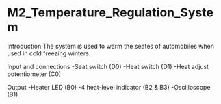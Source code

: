 # M2_Temperature_Regulation_System
Introduction
The system is used to warm the seates of automobiles when used in cold freezing winters.

Input and connections
-Seat switch (D0)
-Heat switch (D1)
-Heat adjust potentiometer (C0)

Output
-Heater LED (B0)
-4 heat-level indicator (B2 & B3)
-Oscilloscope (B1)
